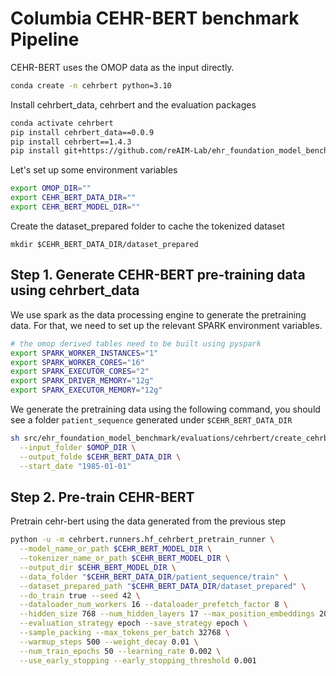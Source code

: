 # Columbia CEHR-BERT benchmark Pipeline
CEHR-BERT uses the OMOP data as the input directly.

```bash
conda create -n cehrbert python=3.10
```
Install cehrbert_data, cehrbert and the evaluation packages
```bash
conda activate cehrbert
pip install cehrbert_data==0.0.9
pip install cehrbert==1.4.3
pip install git+https://github.com/reAIM-Lab/ehr_foundation_model_benchmark.git@main
```

Let's set up some environment variables
```bash
export OMOP_DIR=""
export CEHR_BERT_DATA_DIR=""
export CEHR_BERT_MODEL_DIR=""
```
Create the dataset_prepared folder to cache the tokenized dataset
```shell
mkdir $CEHR_BERT_DATA_DIR/dataset_prepared
```

Step 1. Generate CEHR-BERT pre-training data using cehrbert_data
------------------------
We use spark as the data processing engine to generate the pretraining data. 
For that, we need to set up the relevant SPARK environment variables.
```bash
# the omop derived tables need to be built using pyspark
export SPARK_WORKER_INSTANCES="1"
export SPARK_WORKER_CORES="16"
export SPARK_EXECUTOR_CORES="2"
export SPARK_DRIVER_MEMORY="12g"
export SPARK_EXECUTOR_MEMORY="12g"
```
We generate the pretraining data using the following command, you should see a folder `patient_sequence` generated under `$CEHR_BERT_DATA_DIR`
```bash
sh src/ehr_foundation_model_benchmark/evaluations/cehrbert/create_cehrbert_pretraining_data.sh \
  --input_folder $OMOP_DIR \
  --output_folde $CEHR_BERT_DATA_DIR \
  --start_date "1985-01-01"
```

Step 2. Pre-train CEHR-BERT
------------------------
Pretrain cehr-bert using the data generated from the previous step
```bash
python -u -m cehrbert.runners.hf_cehrbert_pretrain_runner \
  --model_name_or_path $CEHR_BERT_MODEL_DIR \
  --tokenizer_name_or_path $CEHR_BERT_MODEL_DIR \
  --output_dir $CEHR_BERT_MODEL_DIR \
  --data_folder "$CEHR_BERT_DATA_DIR/patient_sequence/train" \
  --dataset_prepared_path "$CEHR_BERT_DATA_DIR/dataset_prepared" \
  --do_train true --seed 42 \
  --dataloader_num_workers 16 --dataloader_prefetch_factor 8 \
  --hidden_size 768 --num_hidden_layers 17 --max_position_embeddings 2048 \
  --evaluation_strategy epoch --save_strategy epoch \
  --sample_packing --max_tokens_per_batch 32768 \
  --warmup_steps 500 --weight_decay 0.01 \
  --num_train_epochs 50 --learning_rate 0.002 \
  --use_early_stopping --early_stopping_threshold 0.001
```